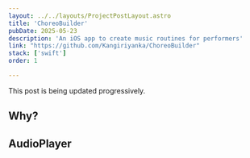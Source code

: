 ```yaml
---
layout: ../../layouts/ProjectPostLayout.astro
title: 'ChoreoBuilder'
pubDate: 2025-05-23
description: 'An iOS app to create music routines for performers'
link: "https://github.com/Kangiriyanka/ChoreoBuilder"
stack: ['swift']
order: 1

---
```


This post is being updated progressively.

## Why?


## AudioPlayer


